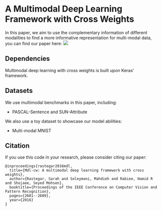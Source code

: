 
# A Multimodal Deep Learning Framework with Cross Weights


<p>
In this paper, we aim to use the complementary information of different modalities to find a more informative representation for multi-modal data, you can find our paper here:  <a href="https://openaccess.thecvf.com/content_cvpr_2016/papers/Rastegar_MDL-CW_A_Multimodal_CVPR_2016_paper.pdf"><img src="https://img.shields.io/badge/-CVPR%2016-blue"></a>
</p>


## Dependencies

Multimodal deep learning with cross weights is built upon Keras' framework.

## Datasets

We use multimodal benchmarks in this paper, including:                                                                                                                    
                                                                                                                                                                  
* PASCAL-Sentence and SUN-Attribute

We also use a toy dataset to showcase our model abilities:
* Multi-modal MNIST

## Citation

If you use this code in your research, please consider citing our paper:

```
@inproceedings{rastegar2016mdl,
  title={Mdl-cw: A multimodal deep learning framework with cross weights},
  author={Rastegar, Sarah and Soleymani, Mahdieh and Rabiee, Hamid R and Shojaee, Seyed Mohsen},
  booktitle={Proceedings of the IEEE Conference on Computer Vision and Pattern Recognition},
  pages={2601--2609},
  year={2016}
}
```
